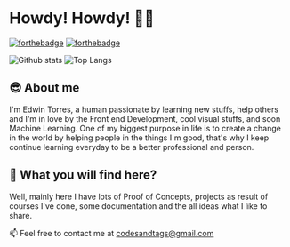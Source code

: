 # Howdy! Howdy! 👋🏼

[![forthebadge](https://img.shields.io/badge/instagram-follow%20me-%23E4405F.svg?&style=flat&logo=instagram)](https://www.instagram.com/ed_traveler/)
[![forthebadge](https://img.shields.io/badge/linkedin-follow%20me-%230077B5.svg?&style=flat&logo=linkedin)](https://www.linkedin.com/in/edwintorresdeveloper/)


![Github stats](https://github-readme-stats.vercel.app/api?username=codesandtags&show_icons=true&theme=radical&hide=stars&include_all_commits=true)
![Top Langs](https://github-readme-stats.vercel.app/api/top-langs/?username=codesandtags&layout=compact)


## 😎 About me

I'm Edwin Torres, a human passionate by learning new stuffs, help others and I'm in love by the Front end Development, cool visual stuffs, and soon Machine Learning. One of my biggest purpose in life is to create a change in the world by helping people in the things I'm good, that's why I keep continue learning everyday to be a better professional and person.


## 🤔 What you will find here?

Well, mainly here I have lots of Proof of Concepts, projects as result of courses I've done, some documentation and the all ideas what I like to share.


📫 Feel free to contact me at codesandtags@gmail.com

